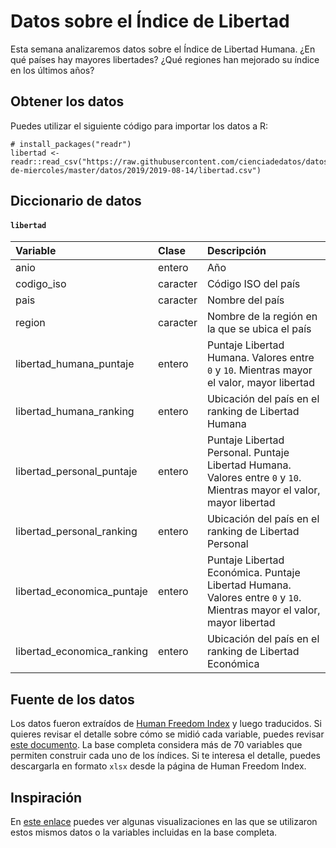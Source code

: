 
# Datos sobre el Índice de Libertad

Esta semana analizaremos datos sobre el Índice de Libertad Humana. ¿En qué países hay mayores libertades? ¿Qué regiones han mejorado su índice en los últimos años?

## Obtener los datos

Puedes utilizar el siguiente código para importar los datos a R:

```
# install_packages("readr")
libertad <- readr::read_csv("https://raw.githubusercontent.com/cienciadedatos/datos-de-miercoles/master/datos/2019/2019-08-14/libertad.csv")
```

## Diccionario de datos

#### `libertad`

|Variable       |Clase               |Descripción |
|:--------------|:-------------------|:-----------|
| anio | entero | Año  |
| codigo_iso | caracter | Código ISO del país |
| pais | caracter | Nombre del país |
| region | caracter | Nombre de la región en la que se ubica el país |
| libertad_humana_puntaje | entero | Puntaje Libertad Humana. Valores entre `0` y `10`. Mientras mayor el valor, mayor libertad |
| libertad_humana_ranking | entero | Ubicación del país en el ranking de Libertad Humana |
| libertad_personal_puntaje | entero | Puntaje Libertad Personal. Puntaje Libertad Humana. Valores entre `0` y `10`. Mientras mayor el valor, mayor libertad |
| libertad_personal_ranking | entero | Ubicación del país en el ranking de Libertad Personal |
| libertad_economica_puntaje | entero | Puntaje Libertad Económica. Puntaje Libertad Humana. Valores entre `0` y `10`. Mientras mayor el valor, mayor libertad |
| libertad_economica_ranking | entero | Ubicación del país en el ranking de Libertad Económica |

## Fuente de los datos

Los datos fueron extraídos de [Human Freedom Index](https://www.cato.org/human-freedom-index-new) y luego traducidos. Si quieres revisar el detalle sobre cómo se midió cada variable, puedes revisar [este documento](https://object.cato.org/sites/cato.org/files/human-freedom-index-files/human-freedom-index-2018-revised.pdf).
La base completa considera más de 70 variables que permiten construir cada uno de los índices. Si te interesa el detalle, puedes descargarla en formato `xlsx` desde la página de Human Freedom Index.

## Inspiración

En [este enlace](https://imco.org.mx/temas/indice-libertad-mundo-2019-via-freedom-house/) puedes ver algunas visualizaciones en las que se utilizaron estos mismos datos o la variables incluidas en la base completa.
